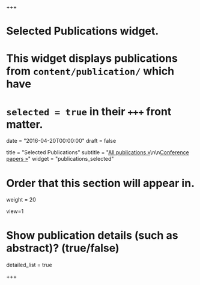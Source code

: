 +++
# Selected Publications widget.
# This widget displays publications from `content/publication/` which have
# `selected = true` in their `+++` front matter.

date = "2016-04-20T00:00:00"
draft = false

title = "Selected Publications"
subtitle = "[All publications &#187;](/publication)\n\n[Conference papers &#187;](/papers)"
widget = "publications_selected"

# Order that this section will appear in.
weight = 20

view=1

# Show publication details (such as abstract)? (true/false)
detailed_list = true

+++

